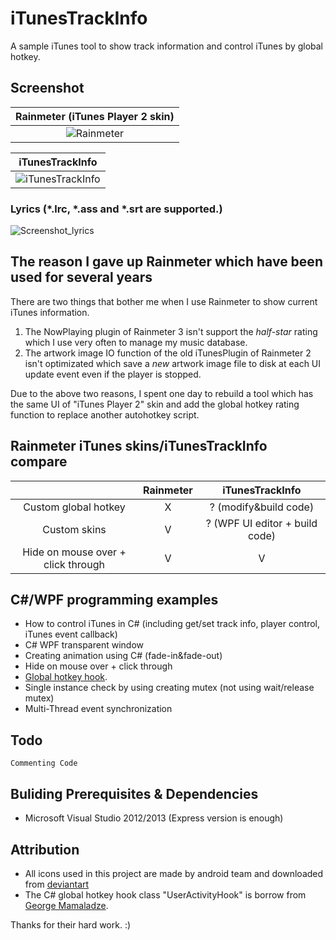 # iTunesTrackInfo

A sample iTunes tool to show track information and control iTunes by global hotkey.

## Screenshot

| Rainmeter (iTunes Player 2 skin)   |
|:-------------:|
| ![Rainmeter](http://lh5.ggpht.com/-FeN6iUQKZxI/Ur5NoAiGAGI/AAAAAAAABkA/OfZfA9KgFJg/s640/iTunesTrackInfo_rainmeter.png) |

| iTunesTrackInfo |
|:---------------:|
| ![iTunesTrackInfo](http://lh4.ggpht.com/-oW7Pvbo20PA/Ur5Nm8Z6mxI/AAAAAAAABj4/FVm4JJhXEdM/s640/iTunesTrackInfo.png)|

### Lyrics (*.lrc, *.ass and *.srt are supported.)
![Screenshot_lyrics](http://lh4.ggpht.com/-_C7vDrN9r34/UxqR1ER5W9I/AAAAAAAABlg/tvRiS_jNwZE/s640/Screenshot_lyrics.png)

 
## The reason I gave up Rainmeter which have been used for several years

There are two things that bother me when I use Rainmeter to show current iTunes information. 

1. The NowPlaying plugin of Rainmeter 3 isn't support the *half-star* rating which I use very often to manage my music database.
2. The artwork image IO function of the old iTunesPlugin of Rainmeter 2 isn't optimizated which save a *new* artwork image file to disk at each UI update event even if the player is stopped.

Due to the above two reasons, I spent one day to rebuild a tool which has the same UI of "iTunes Player 2" skin and add the global hotkey rating function to replace another autohotkey script.


## Rainmeter iTunes skins/iTunesTrackInfo compare

|                     |   Rainmeter |        iTunesTrackInfo            |
|:-------------------:|:-----------:|:---------------------------------:|
|Custom global hotkey |      X      |   ? (modify&build code)           |
|Custom skins         |      V      |   ? (WPF UI editor + build code) |
|Hide on mouse over + click through  |      V      |   V                |


## C#/WPF programming examples

* How to control iTunes in C# (including get/set track info, player control, iTunes event callback)
* C# WPF transparent window
* Creating animation using C# (fade-in&fade-out)
* Hide on mouse over + click through
* [Global hotkey hook](http://www.codeproject.com/Articles/7294/Processing-Global-Mouse-and-Keyboard-Hooks-in-C).
* Single instance check by using creating mutex (not using wait/release mutex) 
* Multi-Thread event synchronization


## Todo
```
Commenting Code
```

## Buliding Prerequisites & Dependencies
- Microsoft Visual Studio 2012/2013 (Express version is enough)


## Attribution

* All icons used in this project are made by android team and downloaded from [deviantart](http://palhaiz.deviantart.com/art/Android-4-1-Jelly-Bean-Icon-Set-311741892)
* The C# global hotkey hook class "UserActivityHook" is borrow from [George Mamaladze](http://www.codeproject.com/Articles/7294/Processing-Global-Mouse-and-Keyboard-Hooks-in-C).

Thanks for their hard work. :)
